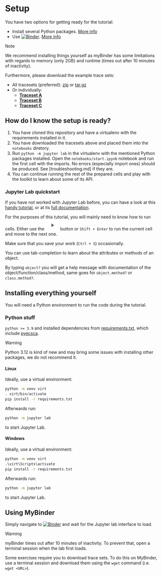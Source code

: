 # Setup

You have two options for getting ready for the tutorial:
 - Install several Python packages. [More info](#installing-everything-yourself)
 - Use [![Binder](https://mybinder.org/badge_logo.svg)](https://mybinder.org/v2/gh/J08nY/pyecsca-tutorial-croatia2024/HEAD). [More info](#using-mybinder)

> [!NOTE]
> We recommend installing things yourself as myBinder has some limitations
> with regards to memory (only 2GB) and runtime (times out after 10 minutes of inactivity).

Furthermore, please download the example trace sets:
 - All tracesets (preferred): [zip](https://neuromancer.sk/static/traces.zip) or [tar.gz](https://neuromancer.sk/static/traces.tar.gz)
 - Or individually:
   - [**Traceset A**](https://neuromancer.sk/static/traces_A.pickle) 
   - [**Traceset B**](https://neuromancer.sk/static/traces_B.pickle) 
   - [**Traceset C**](https://neuromancer.sk/static/traces_C.pickle)  

## How do I know the setup is ready?

1. You have cloned this repository and have a virtualenv with the requirements installed in it.
2. You have downloaded the tracesets above and placed them into the `notebooks` diretory.
3. Run `python -m jupyter lab` in the virtualenv with the mentioned Python packages installed. Open the
   `notebooks/start.ipynb` notebook and run the first cell with the imports.
   No errors (especially import ones) should be produced. See [troubleshooting.md] if they are.
4. You can continue running the rest of the prepared cells and play with the toolkit to
   learn about some of its API.


### Jupyter Lab quickstart

If you have not worked with Jupyter Lab before,
 you can have a look at this [handy tutorial](https://justinbois.github.io/bootcamp/2020_fsri/lessons/l01_welcome.html#Launching-a-Jupyter-notebook),
 or at its [full documentation](https://jupyterlab.readthedocs.io/en/stable/user/interface.html).

For the purposes of this tutorial, you will mainly need to know how to run cells.
Either use the ![](notebooks/img/play.png) button or `Shift + Enter` to run the current cell and move to the next one.

Make sure that you save your work (`Ctrl + S`) occasionally.

You can use tab-completion to learn about the attributes or methods of an object.

By typing `object?` you will get a help message with documentation of the object/function/class/method, same
goes for `object.method?` or `class.method?`.

## Installing everything yourself

You will need a Python environment to run the code during the tutorial.

### Python stuff

`python >= 3.9` and installed dependencies from [requirements.txt](/requirements.txt), which
include [pyecsca](https://neuromancer.sk/pyecsca/).

> [!WARNING]
> Python 3.12 is kind of new and may bring some issues with installing other packages, we do not recommend it.

#### Linux

Ideally, use a virtual environment:

```bash
python -m venv virt
. virt/bin/activate
pip install -r requirements.txt
```

Afterwards run:
```bash
python -m jupyter lab
```
to start Jupyter Lab.

#### Windows

Ideally, use a virtual environment:

```bat
python -m venv virt
.\virt\Scripts\activate
pip install -r requirements.txt
```

Afterwards run:
```bat
python -m jupyter lab
```
to start Jupyter Lab.

## Using MyBinder

Simply navigate to [![Binder](https://mybinder.org/badge_logo.svg)](https://mybinder.org/v2/gh/J08nY/pyecsca-tutorial-croatia2024/HEAD)
and wait for the Jupyter lab interface to load.

> [!WARNING]
> myBinder times out after 10 minutes of inactivity. To prevent that, open a terminal session when the lab first loads.

Some exercises require you to download trace sets. To do this on MyBinder, use a terminal session
and download them using the `wget` command (i.e. `wget <URL>`).
